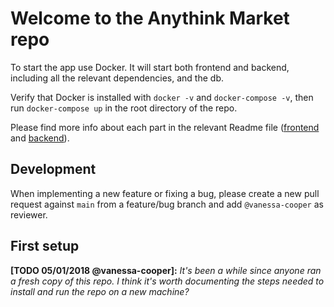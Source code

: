 # Welcome to the Anythink Market repo

To start the app use Docker. It will start both frontend and backend, including all the relevant dependencies, and the db.

Verify that Docker is installed with `docker -v` and `docker-compose -v`, then run `docker-compose up` in the root directory of the repo.

Please find more info about each part in the relevant Readme file ([frontend](frontend/readme.md) and [backend](backend/README.md)).

## Development

When implementing a new feature or fixing a bug, please create a new pull request against `main` from a feature/bug branch and add `@vanessa-cooper` as reviewer.

## First setup

**[TODO 05/01/2018 @vanessa-cooper]:** _It's been a while since anyone ran a fresh copy of this repo. I think it's worth documenting the steps needed to install and run the repo on a new machine?_
